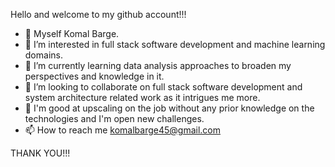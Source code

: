 Hello and welcome to my github account!!!

- 👋 Myself Komal Barge.
- 👀 I’m interested in full stack software development and machine learning domains.
- 🌱 I’m currently learning data analysis approaches to broaden my perspectives and knowledge in it.
- 💞️ I’m looking to collaborate on full stack software development and system architecture related work as it intrigues me more.
- 💞️ I'm good at upscaling on the job without any prior knowledge on the technologies and I'm open new challenges.
- 📫 How to reach me komalbarge45@gmail.com

THANK YOU!!!

<!---
komalbarge45/komalbarge45 is a ✨ special ✨ repository because its `README.md` (this file) appears on your GitHub profile.
You can click the Preview link to take a look at your changes.
--->
